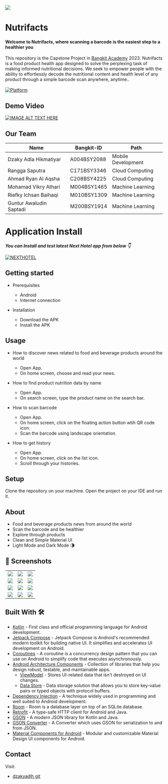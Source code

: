 ![](media/logo.png)

# **Nutrifacts** 

#### Welcome to Nutrifacts, where scanning a barcode is the easiest step to a healthier you

This repository is the Capstone Project in [Bangkit Academy](https://grow.google/intl/id_id/bangkit/) 2023. 
Nutrifacts is a food product health app designed to solve the perplexing task of making informed nutritional decisions. We seek to empower people with the ability to effortlessly decode the nutritional content and health level of any product through a simple barcode scan anywhere, anytime..<br><br>
 [![Platform](https://img.shields.io/badge/platform-Android-green.svg)](http://developer.android.com/index.html)<br>
 
## Demo Video 
[![IMAGE ALT TEXT HERE](https://img.youtube.com/vi/cvlKvAMvqIY/0.jpg)](https://www.youtube.com/watch?v=cvlKvAMvqIY)

## Our Team
| Name                            | Bangkit-ID    | Path               |
| -------------                   | ------------- | -------------      |
| Dzaky Adla Hikmatiyar           | A004BSY2088   | Mobile Development |
| Rangga Saputra                  | C171BSY3346   | Cloud Computing    |
| Ahmad Ryan Al Aqsha             | C208BSY4225   | Cloud Computing    |
| Mohamad Vikry Athari            | M004BSY1465   | Machine Learning   |
| Riefky Ichsan Baihaqi           | M010BSY1309   | Machine Learning   |
| Guntur Awaludin Saptadi         | M200BSY1914   | Machine Learning   |

# Application Install

***You can Install and test latest Next Hotel app from below 👇***

[![NEXTHOTEL](https://img.shields.io/badge/NextHotel✅-APK-red.svg?style=for-the-badge&logo=android)](https://github.com/dzakyadlh/nutrifacts/releases/download/v1.0.0/app-debug.apk)


## Getting started
- Prerequisites
  - Android
  - Internet connection

- Installation
  - Download the APK
  - Install the APK

## Usage
- How to discover news related to food and beverage products around the world
  - Open App.
  - On home screen, choose and read your news.

- How to find product nutrition data by name
  - Open App.
  - On search screen, type the product name on the search bar.

- How to scan barcode
  - Open App.
  - On home screen, click on the floating action button wtih QR code icon.
  - Scan the barcode using landscape orientation.

- How to get history
  - Open App.
  - On home screen, click on the list icon.
  - Scroll through your histories.

## Setup
Clone the repository on your machine. Open the project on your IDE and run it.

## About
- Food and beverage products news from around the world
- Scan the barcode and be healthier
- Explore through products
- Clean and Simple Material UI
- Light Mode and Dark Mode 🌗

## 📸 Screenshots
||||
|:----------------------------------------:|:-----------------------------------------:|:-----------------------------------------: |
| ![](media/lightmode_landing.png) | ![](media/lightmode_login.png) | ![](media/lightmode_signup.png) | ![](media/lightmode_home.png) | ![](media/lightmode_search.png)
| ![](media/lightmode_history.png) | ![](media/lightmode_scanner.png) | ![](media/lightmode_detail.png) | ![](media/lightmode_profile.png) | ![](media/lightmode_account.png)
| ![](media/darkmode_landing.png) | ![](media/darkmode_login.png) | ![](media/darkmode_signup.png) | ![](media/darkmode_home.png) | ![](media/darkmode_search.png)
| ![](media/darkmode_history.png) | ![](media/darkmode_scanner.png) | ![](media/darkmode_detail.png) | ![](media/darkmode_profile.png) | ![](media/darkmode_account.png)

## Built With 🛠
- [Kotlin](https://kotlinlang.org/) - First class and official programming language for Android development.
- [Jetpack Compose](https://developer.android.com/jetpack/compose) - Jetpack Compose is Android's recommended modern toolkit for building native UI. It simplifies and accelerates UI development on Android.
- [Coroutines](https://kotlinlang.org/docs/reference/coroutines-overview.html) - A coroutine is a concurrency design pattern that you can use on Android to simplify code that executes asynchronously.
- [Android Architecture Components](https://developer.android.com/topic/libraries/architecture) - Collection of libraries that help you design robust, testable, and maintainable apps.
    - [ViewModel](https://developer.android.com/topic/libraries/architecture/viewmodel) - Stores UI-related data that isn't destroyed on UI changes.
    - [Data Store](https://developer.android.com/topic/libraries/architecture/datastore) - Data storage solution that allows you to store key-value pairs or typed objects with protocol buffers.
- [Dependency Injection](https://developer.android.com/training/dependency-injection) - A technique widely used in programming and well suited to Android development.
- [Room](https://developer.android.com/jetpack/androidx/releases/room) - Room is a database layer on top of an SQLite database.
- [Retrofit](https://square.github.io/retrofit/) - A type-safe HTTP client for Android and Java.
- [GSON](https://github.com/google/gson) - A modern JSON library for Kotlin and Java.
- [GSON Converter](https://github.com/square/retrofit/tree/master/retrofit-converters/gson) - A Converter which uses GSON for serialization to and from JSON.
- [Material Components for Android](https://github.com/material-components/material-components-android) - Modular and customizable Material Design UI components for Android.

## Contact
Visit:
- [dzakyadlh git](https://github.com/dzakyadlh)
